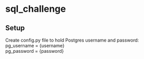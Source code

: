 # sql_challenge

## Setup
Create config.py file to hold Postgres username and password:     
pg_username = {username}    
pg_password = {password}
